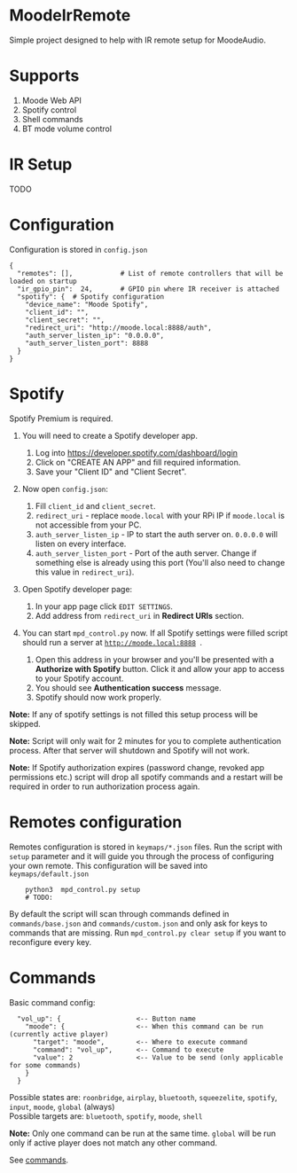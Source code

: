 # MoodeIrRemote
Simple project designed to help with IR remote setup for MoodeAudio.

# Supports
1. Moode Web API
2. Spotify control
3. Shell commands
4. BT mode volume control

# IR Setup
TODO

# Configuration
Configuration is stored in <code>config.json</code>

    {
      "remotes": [],            # List of remote controllers that will be loaded on startup
      "ir_gpio_pin":  24,       # GPIO pin where IR receiver is attached
      "spotify": {  # Spotify configuration
        "device_name": "Moode Spotify",
        "client_id": "",
        "client_secret": "",
        "redirect_uri": "http://moode.local:8888/auth",
        "auth_server_listen_ip": "0.0.0.0",
        "auth_server_listen_port": 8888
      }
    }
        
# Spotify
Spotify Premium is required. 

1. You will need to create a Spotify developer app.

    1. Log into https://developer.spotify.com/dashboard/login
    2. Click on "CREATE AN APP" and fill required information.
    3. Save your "Client ID" and "Client Secret".
    
2. Now open <code>config.json</code>:
    1. Fill <code>client_id</code> and <code>client_secret</code>.
    2. <code>redirect_uri</code> - replace <code>moode.local</code> with your RPi IP if <code>moode.local</code> is not accessible from your PC.
    3. <code>auth_server_listen_ip</code> - IP to start the auth server on. <code>0.0.0.0</code> will listen on every interface.
    4. <code>auth_server_listen_port</code> - Port of the auth server. Change if something else is already using this port (You'll also need to change this value in <code>redirect_uri</code>).
    
3. Open Spotify developer page:
    1. In your app page click <code>EDIT SETTINGS</code>.
    2. Add address from <code>redirect_uri</code> in **Redirect URIs** section.
    
4. You can start <code>mpd_control.py</code> now. If all Spotify settings were filled script should run a server at <code>http://moode.local:8888 </code>. 
    1. Open this address in your browser and you'll be presented with a **Authorize with Spotify** button. Click it and allow your app to access to your Spotify account.
    2. You should see **Authentication success** message.
    3. Spotify should now work properly. 

**Note:** If any of spotify settings is not filled this setup process will be skipped.
 
**Note:** Script will only wait for 2 minutes for you to complete authentication process. After that server will shutdown and Spotify will not work.

**Note:** If Spotify authorization expires (password change, revoked app permissions etc.) script will drop all spotify commands and a restart will be required in order to run authorization process again.

# Remotes configuration
Remotes configuration is stored in <code>keymaps/*.json</code> files. Run the script with <code>setup</code> parameter and it will guide you through the process of configuring your own remote. This configuration will be saved into <code>keymaps/default.json</code>

        python3  mpd_control.py setup
        # TODO:

By default the script will scan through commands defined in <code>commands/base.json</code> and <code>commands/custom.json</code> and only ask for keys to commands that are missing. Run <code>mpd_control.py clear setup</code> if you want to reconfigure every key.

# Commands
Basic command config:

      "vol_up": {                   <-- Button name
        "moode": {                  <-- When this command can be run (currently active player)
          "target": "moode",        <-- Where to execute command
          "command": "vol_up",      <-- Command to execute
          "value": 2                <-- Value to be send (only applicable for some commands)
        }
      }
      
Possible states are: <code>roonbridge</code>, <code>airplay</code>, <code>bluetooth</code>, <code>squeezelite</code>, <code>spotify</code>, <code>input</code>, <code>moode</code>, <code>global</code> (always)\
Possible targets are: <code>bluetooth</code>, <code>spotify</code>, <code>moode</code>, <code>shell</code>

**Note:** Only one command can be run at the same time. <code>global</code> will be run only if active player does not match any other command.

See [commands](commands/README.md).
